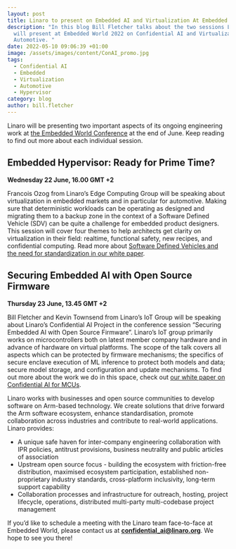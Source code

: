 ```yaml
---
layout: post
title: Linaro to present on Embedded AI and Virtualization At Embedded World 2022
description: "In this blog Bill Fletcher talks about the two sessions Linaro
  will present at Embedded World 2022 on Confidential AI and Virtualization in
  Automotive. "
date: 2022-05-10 09:06:39 +01:00
image: /assets/images/content/ConAI_promo.jpg
tags:
  - Confidential AI
  - Embedded
  - Virtualization
  - Automotive
  - Hypervisor
category: blog
author: bill.fletcher
---
```

Linaro will be presenting two important aspects of its ongoing engineering work at [the Embedded World Conference](https://www.embedded-world.de/en) at the end of June. Keep reading to find out more about each individual session. 

## Embedded Hypervisor: Ready for Prime Time?

**Wednesday 22 June, 16.00 GMT +2**

Francois Ozog from Linaro’s Edge Computing Group will be speaking about virtualization in embedded markets and in particular for automotive. Making sure that deterministic workloads can be operating as designed and migrating them to a backup zone in the context of a Software Defined Vehicle (SDV) can be quite a challenge for embedded product designers. This session will cover four themes to help architects get clarity on virtualization in their field: realtime, functional safety, new recipes, and confidential computing. Read more about [Software Defined Vehicles and the need for standardization in our white paper](https://static.linaro.org/assets/automotive_white_paper_0921.pdf).

## Securing Embedded AI with Open Source Firmware

**Thursday 23 June, 13.45 GMT +2**

Bill Fletcher and Kevin Townsend from Linaro’s IoT Group will be speaking about Linaro’s Confidential AI Project in the conference session “Securing Embedded AI with Open Source Firmware”. Linaro’s IoT group primarily works on microcontrollers both on latest member company hardware and in advance of hardware on virtual platforms. The scope of the talk covers all aspects which can be protected by firmware mechanisms; the specifics of secure enclave execution of ML inference to protect both models and data; secure model storage, and configuration and update mechanisms. To find out more about the work we do in this space, check out [our white paper on Confidential AI for MCUs](https://static.linaro.org/assets/ConfidentialAI-LinaroWhitePaper.pdf).

Linaro works with businesses and open source communities to develop software on Arm-based technology. We create solutions that drive forward the Arm software ecosystem, enhance standardisation, promote collaboration across industries and contribute to real-world applications. Linaro provides:

* A unique safe haven for inter-company engineering collaboration with IPR policies, antitrust provisions, business neutrality and public articles of association
* Upstream open source focus - building the ecosystem with friction-free distribution, maximised ecosystem participation, established non-proprietary industry standards, cross-platform inclusivity, long-term support capability
* Collaboration processes and infrastructure for outreach, hosting, project lifecycle, operations, distributed multi-party multi-codebase project management

If you’d like to schedule a meeting with the Linaro team face-to-face at Embedded World, please contact us at **confidential_ai@linaro.org**. We hope to see you there!